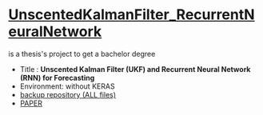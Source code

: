 # [UnscentedKalmanFilter_RecurrentNeuralNetwork](https://github.com/rulisastra/UnscentedKalmanFilter_RecurrentNeuralNetwork)
is a thesis's project to get a bachelor degree
- Title : **Unscented Kalman Filter (UKF) and Recurrent Neural Network (RNN) for Forecasting**
- Environment: without KERAS
- [backup repository (ALL files)](https://github.com/rulisastra/Skripsi-Laptop-Github)
- [PAPER](https://github.com/rulisastra/Skripsi-Laptop-Github)
